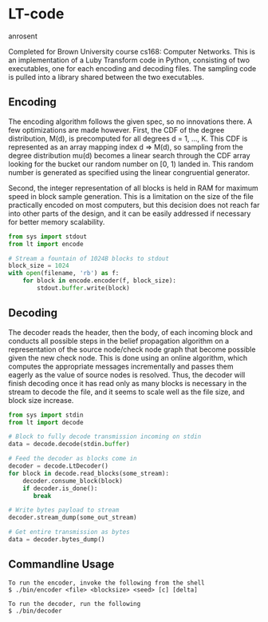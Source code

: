 LT-code
=======
anrosent

Completed for Brown University course cs168: Computer Networks.
This is an implementation of a Luby Transform code in Python, consisting of two executables, one for each encoding and decoding files. The sampling code is pulled into a library shared between the two executables.

## Encoding

The encoding algorithm follows the given spec, so no innovations there. A few optimizations are made however. First, the CDF of the degree distribution, M(d), is precomputed for all degrees d = 1, ..., K. This CDF is represented as an array mapping index d => M(d), so sampling from the degree distribution mu(d) becomes a linear search through the CDF array looking for the bucket our random number on \[0, 1) landed in. This random number is generated as specified using the linear congruential generator. 

Second, the integer representation of all blocks is held in RAM for maximum speed in block sample generation. This is a limitation on the size of the file practically encoded on most computers, but this decision does not reach far into other parts of the design, and it can be easily addressed if necessary for better memory scalability.

```python
from sys import stdout
from lt import encode

# Stream a fountain of 1024B blocks to stdout
block_size = 1024
with open(filename, 'rb') as f:
    for block in encode.encoder(f, block_size):
        stdout.buffer.write(block)
```

## Decoding
    
The decoder reads the header, then the body, of each incoming block and conducts all possible steps in the belief propagation algorithm on a representation of the source node/check node graph that become possible given the new check node. This is done using an online algorithm, which computes the appropriate messages incrementally and passes them eagerly as the value of source nodes is resolved. Thus, the decoder will finish decoding once it has read only as many blocks is necessary in the stream to decode the file, and it seems to scale well as the file size, and block size increase.

```python
from sys import stdin
from lt import decode

# Block to fully decode transmission incoming on stdin
data = decode.decode(stdin.buffer)

# Feed the decoder as blocks come in
decoder = decode.LtDecoder()
for block in decode.read_blocks(some_stream):
    decoder.consume_block(block)
    if decoder.is_done():
       break 

# Write bytes payload to stream
decoder.stream_dump(some_out_stream)

# Get entire transmission as bytes
data = decoder.bytes_dump()
```
## Commandline Usage

    To run the encoder, invoke the following from the shell
    $ ./bin/encoder <file> <blocksize> <seed> [c] [delta]

    To run the decoder, run the following
    $ ./bin/decoder 
